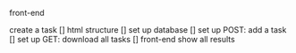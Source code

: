 front-end

create a task
[] html structure
[] set up database
[] set up POST: add a task
[] set up GET: download all tasks
[] front-end show all results
